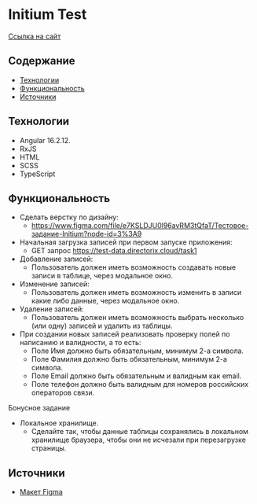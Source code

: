 # Initium Test

[Ссылка на cайт](https://initium-test-akor.netlify.app)

## Содержание

- [Технологии](#технологии)
- [Функциональность](#функциональность)
- [Источники](#источники)

## Технологии

- Angular 16.2.12.
- RxJS
- HTML
- SCSS
- TypeScript

## Функциональность

* Сделать верстку по дизайну:
  + https://www.figma.com/file/e7KSLDJU0l96avRM3tQfaT/Тестовое-задание-Initium?node-id=3%3A9
* Начальная загрузка записей при первом запуске приложения:
  + GET запрос https://test-data.directorix.cloud/task1
* Добавление записей:
  + Пользователь должен иметь возможность создавать новые записи в таблице, через модальное окно.
* Изменение записей:
  + Пользователь должен иметь возможность изменить в записи какие либо данные, через модальное окно.
* Удаление записей:
  + Пользователь должен иметь возможность выбрать несколько (или одну) записей и удалить из таблицы.
* При создании новых записей реализовать проверку полей по написанию и валидности, а то есть:
  + Поле Имя должно быть обязательным, минимум 2-а символа.
  + Поле Фамилия должно быть обязательным, минимум 2-а символа.
  + Поле Email должно быть обязательным и валидным как email.
  + Поле телефон должно быть валидным для номеров российских операторов связи.

Бонусное задание
* Локальное хранилище.
  + Сделайте так, чтобы данные таблицы сохранялись в локальном хранилище браузера, чтобы они не исчезали при перезагрузке страницы.

## Источники

- [Макет Figma](https://www.figma.com/file/Gz2gyFGhowggdvNwNNDK5o/Online-Shopping-Website-Design---eCommerce-Store-Website---UI-Kit-(Community)?mode=dev](https://www.figma.com/file/e7KSLDJU0l96avRM3tQfaT/Тестовое-задание-Initium?node-id=3%3A9)https://www.figma.com/file/e7KSLDJU0l96avRM3tQfaT/Тестовое-задание-Initium?node-id=3%3A9)
